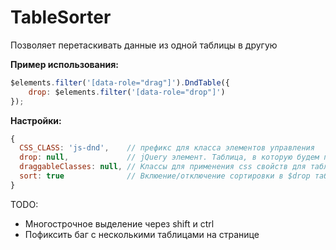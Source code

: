 TableSorter
===========

Позволяет перетаскивать данные из одной таблицы в другую

**Пример использования:**
```javascript
$elements.filter('[data-role="drag"]').DndTable({
	drop: $elements.filter('[data-role="drop"]')
});
```
**Настройки:**
```javascript
{
  CSS_CLASS: 'js-dnd',    // префикс для класса элементов управления
  drop: null,             // jQuery элемент. Таблица, в которую будем переносить данные из дргой
  draggableClasses: null, // Классы для применения css свойств для таблицы, в которой переносится элемент (по умолчанию берется из таблицы $drop)
  sort: true              // Вклюение/отключение сортировки в $drop таблице
}
```

TODO:
- Многострочное выделение через shift и ctrl
- Пофиксить баг с несколькими таблицами на странице

